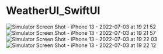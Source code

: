 # WeatherUI_SwiftUI


![Simulator Screen Shot - iPhone 13 - 2022-07-03 at 19 21 52](https://user-images.githubusercontent.com/43421834/177042873-8c1e78e8-d732-4bac-a3d0-78ce738a2470.png)
![Simulator Screen Shot - iPhone 13 - 2022-07-03 at 19 21 57](https://user-images.githubusercontent.com/43421834/177042882-748ac8a9-e292-44e9-b190-12fcf24f7a2e.png)
![Simulator Screen Shot - iPhone 13 - 2022-07-03 at 19 22 03](https://user-images.githubusercontent.com/43421834/177042885-fac1014e-e01b-4b71-975e-47a6321cb14a.png)
![Simulator Screen Shot - iPhone 13 - 2022-07-03 at 19 22 12](https://user-images.githubusercontent.com/43421834/177042888-c968c41b-5539-46df-9efa-3f6b23172742.png)
